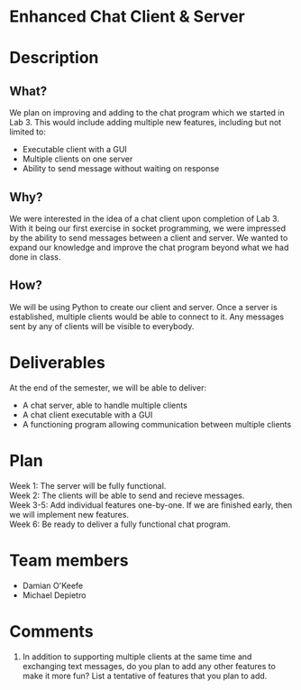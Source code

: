 # Enhanced Chat Client & Server
# Description
## What?
We plan on improving and adding to the chat program which we started in Lab 3. This would include adding multiple new features, including but not limited to: <br />
- Executable client with a GUI <br />
- Multiple clients on one server <br />
- Ability to send message without waiting on response <br />
## Why?
We were interested in the idea of a chat client upon completion of Lab 3. With it being our first exercise in socket programming, we were impressed by the ability to send messages between a client and server. We wanted to expand our knowledge and improve the chat program beyond what we had done in class.
## How?
We will be using Python to create our client and server. Once a server is established, multiple clients would be able to connect to it. Any messages sent by any of clients will be visible to everybody.
# Deliverables
At the end of the semester, we will be able to deliver: <br />
- A chat server, able to handle multiple clients <br />
- A chat client executable with a GUI <br />
- A functioning program allowing communication between multiple clients <br />
# Plan
Week 1: The server will be fully functional. <br />
Week 2: The clients will be able to send and recieve messages. <br />
Week 3-5: Add individual features one-by-one. If we are finished early, then we will implement new features. <br />
Week 6: Be ready to deliver a fully functional chat program. <br />
# Team members
- Damian O'Keefe <br />
- Michael Depietro <br />

# Comments
1. In addition to supporting multiple clients at the same time and exchanging text messages, do you plan to add any other features to make it more fun? List a tentative of features that you plan to add.
